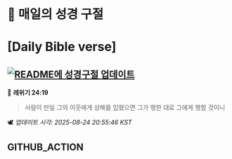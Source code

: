 # 🙏 매일의 성경 구절
# [Daily Bible verse]
## [![README에 성경구절 업데이트](https://github.com/DONGSUKA/first_test/actions/workflows/update-readme-bible.yml/badge.svg)](https://github.com/DONGSUKA/first_test/actions/workflows/update-readme-bible.yml)
<!-- START_BIBLE_VERSE -->
📖 **레위기 24:19**
> 사람이 만일 그의 이웃에게 상해를 입혔으면 그가 행한 대로 그에게 행할 것이니

🕊️ _업데이트 시각: 2025-08-24 20:55:46 KST_
  <!-- END_BIBLE_VERSE -->
## GITHUB_ACTION
